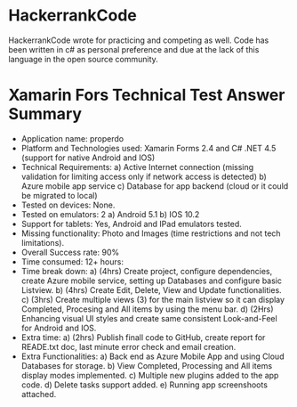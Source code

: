 # HackerrankCode

HackerrankCode wrote for practicing and competing as well.
Code has been written in c# as personal preference and due at the lack of this language in the open source community.

# Xamarin Fors Technical Test Answer Summary

+ Application name: properdo
+ Platform and Technologies used: Xamarin Forms 2.4 and C# .NET 4.5 (support for native Android and IOS)
+ Technical Requirements:
  a) Active Internet connection (missing validation for limiting access only if network access is detected)
  b) Azure mobile app service
  c) Database for app backend (cloud or it could be migrated to local)
+ Tested on devices: None.
+ Tested on emulators: 2
  a) Android 5.1
  b) IOS 10.2
+ Support for tablets: Yes, Android and IPad emulators tested.
+ Missing functionality: Photo and Images (time restrictions and not tech limitations).
+ Overall Success rate: 90%
+ Time consumed: 12+ hours:
+ Time break down: 
  a) (4hrs) Create project, configure dependencies, create Azure mobile service, setting up Databases and configure basic Listview.
  b) (4hrs) Create Edit, Delete, View and Update functionalities.
  c) (3hrs) Create multiple views (3) for the main listview so it can display Completed, Procesing and All items by using the menu bar.
  d) (2Hrs) Enhancing visual UI styles and create same consistent  Look-and-Feel for Android and IOS.
 + Extra time:
  a) (2hrs) Publish finall code to GitHub, create report for READE.txt doc, last minute error check and email creation.
  + Extra Functionalities:
  a) Back end as Azure Mobile App and using Cloud Databases for storage.
  b) View Completed, Processing and All items display modes implemented.
  c) Multiple new plugins added to the app code.
  d) Delete tasks support added.
  e) Running app screenshoots attached.
  
